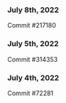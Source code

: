 ### July 8th, 2022

Commit #217180

### July 5th, 2022

Commit #314353


### July 4th, 2022

Commit #72281
